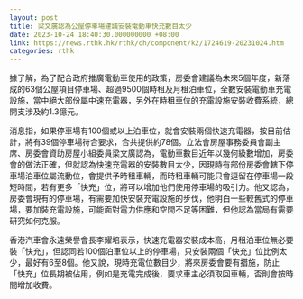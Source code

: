 ```yaml
---
layout: post
title: 梁文廣認為公屋停車場建議安裝電動車快充數目太少
date: 2023-10-24 18:40:30.000000000 +08:00
link: https://news.rthk.hk/rthk/ch/component/k2/1724619-20231024.htm
categories: rthk
---
```


據了解，為了配合政府推廣電動車使用的政策，房委會建議為未來5個年度，新落成的63個公屋項目停車場、超過9500個時租及月租泊車位，全數安裝電動車充電設施，當中絕大部份屬中速充電器，另外在時租車位的充電設施安裝收費系統，總開支涉及約1.3億元。

消息指，如果停車場有100個或以上泊車位，就會安裝兩個快速充電器，按目前估計，將有39個停車場符合要求，合共提供約78個。立法會房屋事務委員會副主席、房委會資助房屋小組委員梁文廣認為，電動車數目近年以幾何級數增加，房委會的做法正確，但就認為快速充電器的安裝數目太少，因現時有部份房委會轄下停車場泊車位屬流動位，會提供予時租車輛，而時租車輛可能只會逗留在停車場一段短時間，若有更多「快充」位，將可以增加他們使用停車場的吸引力。他又認為，房委會現有的停車場，有需要加快安裝充電設施的步伐，他明白一些較舊式的停車場，要加裝充電設施，可能面對電力供應和空間不足等困難，但他認為當局有需要研究如何克服。

香港汽車會永遠榮譽會長李耀培表示，快速充電器安裝成本高，月租泊車位無必要裝「快充」，但認同若100個泊車位以上的停車場，只安裝兩個「快充」位比例太少，最好有6至8個。他又說，現時充電位數目少，將來房委會要有措施，防止「快充」位長期被佔用，例如是充電完成後，要求車主必須取回車輛，否則會按時間增加收費。
